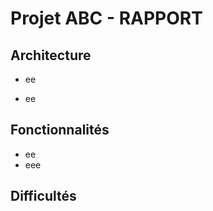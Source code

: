 Projet ABC - RAPPORT
=================================


Architecture
--------------------

* ee

* ee




Fonctionnalités
--------------------
* ee
* eee






Difficultés
--------------------






